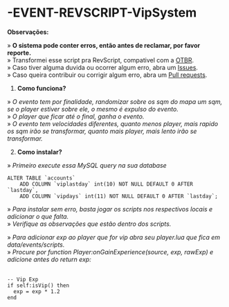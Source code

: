# -EVENT-REVSCRIPT-VipSystem

**Observações:**

» **O sistema pode conter erros, então antes de reclamar, por favor reporte.**<br>
» Transformei esse script pra RevScript, compativel com a [OTBR](https://github.com/opentibiabr/otservbr-global.git).<br>
» Caso tiver alguma duvida ou ocorrer algum erro, abra um [Issues](https://github.com/brunomaidana97/-EVENT-REVSCRIPT-VipSystem/issues).<br>
» Caso queira contribuir ou corrigir algum erro, abra um [Pull requests](https://github.com/brunomaidana97/-EVENT-REVSCRIPT-VipSystem/pulls).

1. **Como funciona?**

» *O evento tem por finalidade, randomizar sobre os sqm do mapa um sqm, se o player estiver sobre ele, o mesmo é expulso do evento.*<br>
» *O player que ficar até o final, ganha o evento.*<br>
» *O evento tem velocidades diferentes, quanto menos player, mais rapido os sqm irão se transformar, quanto mais player, mais lento irão se transformar.*
  

2. **Como instalar?**

» *Primeiro execute essa MySQL query na sua database*

    ALTER TABLE `accounts`
        ADD COLUMN `viplastday` int(10) NOT NULL DEFAULT 0 AFTER `lastday`,
        ADD COLUMN `vipdays` int(11) NOT NULL DEFAULT 0 AFTER `lastday`;

» *Para instalar sem erro, basta jogar os scripts nos respectivos locais e adicionar o que falta.*<br>
» *Verifique as observações que estão dentro dos scripts.*<br>

» *Para adicionar exp ao player que for vip abra seu player.lua que fica em data/events/scripts.*<br>
» *Procure por function Player:onGainExperience(source, exp, rawExp) e adicione antes do return exp:*
<br>
<br>
```
-- Vip Exp
if self:isVip() then
  exp = exp * 1.2
end
```
